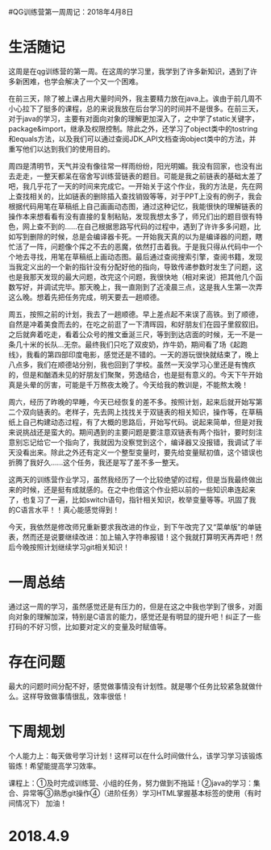#QG训练营第一周周记：2018年4月8日

# 生活随记

这周是在qg训练营的第一周。在这周的学习里，我学到了许多新知识，遇到了许多新困难，也学会解决了一个又一个困难。

在前三天，除了被上课占用大量时间外，我主要精力放在java上。诶由于前几周不小心拉下了挺多的课程，总的来说我放在后台学习的时间并不是很多。在前三天，对于java的学习，主要有对面向对象的理解更加深入了，之中学了static关键字，package&import，继承及权限控制。除此之外，还学习了object类中的tostring和equals方法，以及我们可以通过查阅JDK_API文档查询object类中的方法，并重写他们以达到我们的使用目的。

周四是清明节，天气并没有像往常一样雨纷纷，阳光明媚。我没有回家，也没有出去走走，一整天都呆在宿舍写训练营链表的题目。可能是我之前链表的基础太差了吧，我几乎花了一天的时间来完成它。一开始关于这个作业，我的方法是，先在网上查找相关的，比如链表的删除插入查找销毁等等，对于PPT上没有的例子，我会根据代码用笔在草稿纸上自己画画动态图，通过这种记忆，我能很快的理解链表的操作本来想看看有没有直接的复制粘贴，发现我想太多了，师兄们出的题目很有特色，网上查不到的......在自己根据思路写代码的过程中，遇到了许许多多问题，比如写到删除的时候，总是会编译器卡死。一开始我天真的以为是编译器的问题，瞎忙活了一阵，问题像个挥之不去的恶魔，依然打击着我。于是我只得从代码中一个个地去寻找，用笔在草稿纸上画动态图。最后通过查阅搜索引擎，查阅书籍，发现当我定义出的一个新的指针没有分配好他的指向，导致传递参数时发生了问题，这也是我那天发现的最大问题，改完这个问题，我很快地（相对来说）把其他几个函数写好，并调试完毕。那天晚上，我一直刚到了近凌晨三点，这是我人生第一次弄这么晚。想着先把任务完成，明天要去一趟顺德。

周五，按照之前的计划，我去了一趟顺德。早上差点起不来误了高铁。到了顺德，自然是冲着美食而去的，在吃之前逛了一下清晖园，和好朋友们在园子里叙叙旧。之后就奔着吃走，看着公众号的推文垂涎三尺，等到到达店面的时候，无一不是一条几十米的长队...无奈。最终我们只吃了双皮奶，炸牛奶，期间看了场《起跑线》，我看的第四部印度电影，感觉还是不错的。一天的游玩很快就结束了，晚上八点多，我们在顺德站分别，我也回到了学校。虽然一天没学习心里还是有愧疚的，但是和酗酒未见的好朋友们聚聚，劳逸结合，也是挺有意义的。今天下午开始真是头晕的厉害，可能是千万熬夜太晚了。今天给我的教训是，不能熬太晚！

周六，经历了昨晚的早睡，今天已经恢复的差不多。按照计划，起来后就开始写第二个双向链表的。老样子，先去网上找找关于双链表的相关知识，操作等，在草稿纸上自己构建动态过程，有了大概的思路后，开始写代码。说起来简单，但是对我来说挑战还是蛮大的。期间遇到的主要问题是要注意双链表有两个指针，要时刻注意别忘记给它一个指向了，我就因为没察觉到这个，编译器又没报错，我调试了半天没看出来。除此之外还有定义一个整型变量时，要先给变量赋初值，这个错误也折腾了我好久......这个任务，我还是写了差不多一整天。

这两天的训练营作业学习，虽然我经历了一个比较绝望的过程，但是当我最终做出来的时候，还是挺有成就感的。在之中也借这个作业把以前的一些知识串连起来了，也复习了一遍，比如switch语句，指针相关知识，枚举变量等等。巩固了我的C语言水平！！真心能感觉得到！

今天，我依然是修改师兄重新要求我改进的作业，到下午改完了又“菜单版”的单链表，然而还是说要继续改进：加上输入字符串报错！这个我就打算明天再弄吧！然后今晚按照计划继续学习git相关知识！

# 一周总结

通过这一周的学习，虽然感觉还是有压力的，但是在这之中我也学到了很多，对面向对象的理解加深，特别是C语言的能力，感觉还是有明显的提升吧！纠正了一些打码的不好习惯，比如要对定义的变量及时赋值等。

# 存在问题
最大的问题时间分配不好，感觉做事情没有计划性。就是哪个任务比较紧急就做什么。这样导致做事情很乱，效率很低！

# 下周规划
个人能力上：每天做号学习计划！这样可以在什么时间做什么，该学习学习该锻炼锻炼！希望能提高学习效率。

课程上：①及时完成训练营、小组的任务，努力做到不拖延！②java的学习：集合、异常等③熟悉git操作④（进阶任务）学习HTML掌握基本标签的使用（有时间情况下）
加油！

#                                            2018.4.9